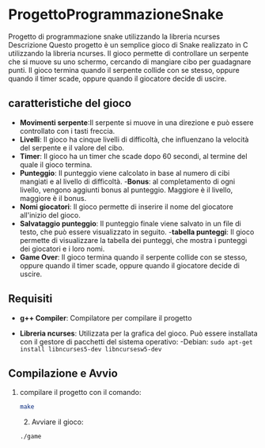 # ProgettoProgrammazioneSnake

Progetto di programmazione snake utilizzando la libreria ncurses
Descrizione
Questo progetto è un semplice gioco di Snake realizzato in C utilizzando la libreria ncurses. Il gioco permette di controllare un serpente che si muove su uno schermo, cercando di mangiare cibo per guadagnare punti. Il gioco termina quando il serpente collide con se stesso, oppure quando il timer scade, oppure quando il giocatore decide di uscire.

## caratteristiche del gioco

- **Movimenti serpente**:Il serpente si muove in una direzione e può essere controllato con i tasti freccia.
- **Livelli**: Il gioco ha cinque livelli di difficoltà, che influenzano la velocità del serpente e il valore del cibo.
- **Timer**: Il gioco ha un timer che scade dopo 60 secondi, al termine del quale il gioco termina.
- **Punteggio**: Il punteggio viene calcolato in base al numero di cibi mangiati e al livello di difficoltà. -**Bonus**: al completamento di ogni livello, vengono aggiunti bonus al punteggio. Maggiore è il livello, maggiore è il bonus.
- **Nomi giocatori**: Il gioco permette di inserire il nome del giocatore all'inizio del gioco.
- **Salvataggio punteggio**: Il punteggio finale viene salvato in un file di testo, che può essere visualizzato in seguito. -**tabella punteggi**: Il gioco permette di visualizzare la tabella dei punteggi, che mostra i punteggi dei giocatori e i loro nomi.
- **Game Over**: Il gioco termina quando il serpente collide con se stesso, oppure quando il timer scade, oppure quando il giocatore decide di uscire.

## Requisiti

- **g++ Compiler**: Compilatore per compilare il progetto

- **Libreria ncurses**: Utilizzata per la grafica del gioco. Può essere installata con il gestore di pacchetti del sistema operativo:
  -Debian: `sudo apt-get install libncurses5-dev libncursesw5-dev`

## Compilazione e Avvio

1. compilare il progetto con il comando:

   ```bash
   make
   ```

   2. Avviare il gioco:

   ```bash
   ./game

   ```
